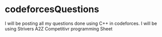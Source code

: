 # codeforcesQuestions
I will be posting all my questions done using C++ in codeforces. I will be using Strivers A2Z Competitivr programming Sheet
